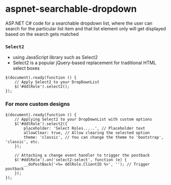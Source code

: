 # aspnet-searchable-dropdown
ASP.NET C# code for a searchable dropdown list, where the user can search for the particular list item and that list element only will get displayed based on the search gets matched

### `Select2`  
* using JavaScript library such as Select2
* Select2 is a popular jQuery-based replacement for traditional HTML select boxes  
```
$(document).ready(function () {
    // Apply Select2 to your DropDownList
    $('#ddlRole').select2();
});
```
### For more custom designs
```
$(document).ready(function () {
    // Applying Select2 to your DropDownList with custom options
    $('#ddlRole').select2({
        placeholder: 'Select Roles.....', // Placeholder text
        allowClear: true, // Allow clearing the selected option
        theme: 'classic', // You can change the theme to 'bootstrap', 'classic', etc.
    });

    // Attaching a change event handler to trigger the postback
    $('#ddlRole').on('select2:select', function (e) {
        __doPostBack('<%= ddlRole.ClientID %>', ''); // Trigger postback
    });
});
```
